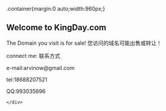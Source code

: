 
<!DOCTYPE html>
.container{margin:0 auto;width:960px;} 
<html lang="en">
  <head>
    <meta charset="UTF-8">
    <meta name="viewport" content="width=device-width, initial-scale=1">
    <title>Welcome to KingDay.com</title>
    <link href="/assets/css/style.css?v=e8bb831c9a06b5787af1fb0dafd9cc4b23768456" rel="stylesheet">
  </head>
  <body>
    <div class="container" >
      <h2 id="welcome-to-kingdaycom">Welcome to KingDay.com</h2>

<p>The Domain you visit is for sale!
  您访问的域名可能出售或转让！</p>

<p>connect me:
联系方式</p>

<p>e-mail:arvinow@gmail.com</p>

<p>tel:18688207521</p>

<p>QQ:993035696</p>

    </div>
  </body>
</html>
